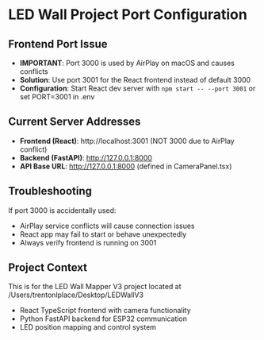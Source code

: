 # LED Wall Project Port Configuration

## Frontend Port Issue
- **IMPORTANT**: Port 3000 is used by AirPlay on macOS and causes conflicts
- **Solution**: Use port 3001 for the React frontend instead of default 3000
- **Configuration**: Start React dev server with `npm start -- --port 3001` or set PORT=3001 in .env

## Current Server Addresses
- **Frontend (React)**: http://localhost:3001 (NOT 3000 due to AirPlay conflict)
- **Backend (FastAPI)**: http://127.0.0.1:8000
- **API Base URL**: http://127.0.0.1:8000 (defined in CameraPanel.tsx)

## Troubleshooting
If port 3000 is accidentally used:
- AirPlay service conflicts will cause connection issues
- React app may fail to start or behave unexpectedly
- Always verify frontend is running on 3001

## Project Context
This is for the LED Wall Mapper V3 project located at /Users/trentonlplace/Desktop/LEDWallV3
- React TypeScript frontend with camera functionality
- Python FastAPI backend for ESP32 communication
- LED position mapping and control system